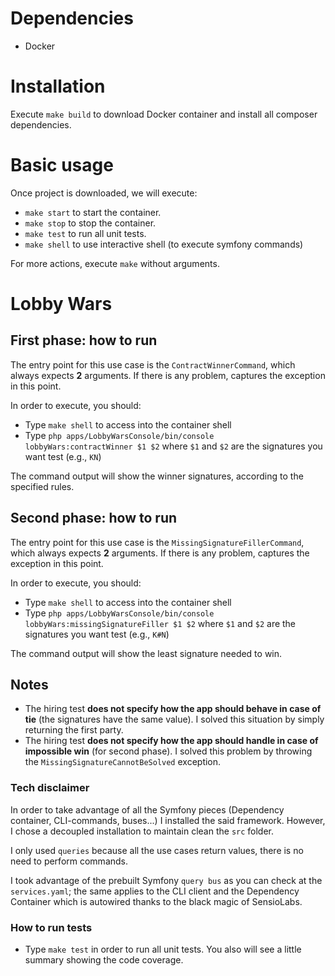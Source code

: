 # Dependencies

- Docker

# Installation

Execute `make build` to download Docker container and install all composer dependencies.

# Basic usage

Once project is downloaded, we will execute:
- `make start` to start the container.
- `make stop` to stop the container.
- `make test` to run all unit tests.
- `make shell` to use interactive shell (to execute symfony commands)

For more actions, execute `make` without arguments.

# Lobby Wars

## First phase: how to run
The entry point for this use case is the `ContractWinnerCommand`, which always expects **2** arguments. If there is any problem, captures the exception in this point. 

In order to execute, you should:
- Type `make shell` to access into the container shell
- Type `php apps/LobbyWarsConsole/bin/console lobbyWars:contractWinner $1 $2` where `$1` and `$2` are the signatures you want test (e.g., `KN`)

The command output will show the winner signatures, according to the specified rules.

## Second phase: how to run
The entry point for this use case is the `MissingSignatureFillerCommand`, which always expects **2** arguments. If there is any problem, captures the exception in this point. 

In order to execute, you should:
- Type `make shell` to access into the container shell
- Type `php apps/LobbyWarsConsole/bin/console lobbyWars:missingSignatureFiller $1 $2` where `$1` and `$2` are the signatures you want test (e.g., `K#N`)

The command output will show the least signature needed to win.

## Notes
- The hiring test **does not specify how the app should behave in case of tie** (the signatures have the same value). I solved this situation by simply returning the first party.
- The hiring test **does not specify how the app should handle in case of impossible win** (for second phase). I solved this problem by throwing the `MissingSignatureCannotBeSolved` exception.  

### Tech disclaimer
In order to take advantage of all the Symfony pieces (Dependency container, CLI-commands, buses...) I installed the said framework. However, I chose a decoupled installation to maintain clean the `src` folder.

I only used `queries` because all the use cases return values, there is no need to perform commands. 

I took advantage of the prebuilt Symfony `query bus` as you can check at the `services.yaml`; the same applies to the CLI client and the Dependency Container which is autowired thanks to the black magic of SensioLabs.

### How to run tests     
- Type `make test` in order to run all unit tests. You also will see a little summary showing the code coverage. 

